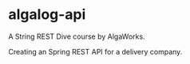 # algalog-api

A String REST Dive course by AlgaWorks.

Creating an Spring REST API for a delivery company.
